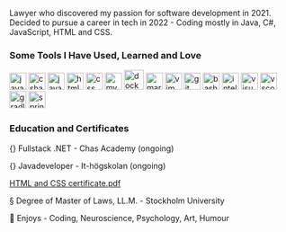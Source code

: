 Lawyer who discovered my passion for software development in 2021. Decided to pursue a career in tech in 2022 - Coding mostly in Java, C#, JavaScript, HTML and CSS. 

<h3>Some Tools I Have Used, Learned and Love</h3>
<p align="left"> 
<img src="https://cdn.jsdelivr.net/gh/devicons/devicon/icons/java/java-original.svg" alt="java" width="30" height="30"/> 
<img src="https://cdn.jsdelivr.net/gh/devicons/devicon/icons/csharp/csharp-original.svg" alt="csharp" width="30" height="30"/> 
<img src="https://cdn.jsdelivr.net/gh/devicons/devicon/icons/javascript/javascript-original.svg" alt="javascript" width="30" height="30"/>
<img src="https://cdn.jsdelivr.net/gh/devicons/devicon/icons/html5/html5-original.svg" alt="html" width="30" height="30"/>
  <img src="https://cdn.jsdelivr.net/gh/devicons/devicon/icons/css3/css3-original.svg" alt="css" width="30" height="30"/>
  <img src="https://cdn.jsdelivr.net/gh/devicons/devicon/icons/mysql/mysql-original.svg" alt="mysql" width="30" height="30"/>
  <img src="https://cdn.jsdelivr.net/gh/devicons/devicon/icons/docker/docker-original.svg" alt="docker" width="35" height="35"/>
  <img src="https://cdn.jsdelivr.net/gh/devicons/devicon/icons/markdown/markdown-original.svg" alt="markdown" width="30" height="30"/>
  <img src="https://cdn.jsdelivr.net/gh/devicons/devicon/icons/vim/vim-original.svg" alt="vim" width="30" height="30"/>
   <img src="https://cdn.jsdelivr.net/gh/devicons/devicon/icons/git/git-original.svg" alt="git" width="30" height="30"/>
  <img src="https://cdn.jsdelivr.net/gh/devicons/devicon/icons/bash/bash-original.svg" alt="bash" width="30" height="30"/>
    <img src="https://cdn.jsdelivr.net/gh/devicons/devicon/icons/intellij/intellij-original.svg" alt="intellij" width="30" height="30"/>
  <img src="https://cdn.jsdelivr.net/gh/devicons/devicon/icons/visualstudio/visualstudio-plain.svg" alt="visual-studio" width="30" height="30"/>
  <img src="https://cdn.jsdelivr.net/gh/devicons/devicon/icons/vscode/vscode-original-wordmark.svg" alt="vscode" width="30" height="30"/>
  <img src="https://cdn.jsdelivr.net/gh/devicons/devicon/icons/gradle/gradle-plain.svg" alt="gradle" width="30" height="30"/>
  <img src="https://cdn.jsdelivr.net/gh/devicons/devicon/icons/spring/spring-original.svg" alt="spring" width="30" height="30"/>
  <p/>
  
  
  <!-- 👋 😊 💜 ✨ -->
  
<h3>Education and Certificates</h3>
<p>{} Fullstack .NET - Chas Academy (ongoing)<p/>
<p>{} Javadeveloper - It-högskolan (ongoing)<p/>

[HTML and CSS certificate.pdf](https://github.com/AnnaAxelsson051/AnnaAxelsson051/files/10249839/HTML.and.CSS.certificate.pdf)

<p>§ Degree of Master of Laws, LL.M. - Stockholm University<p/>

<p>💜 Enjoys - Coding, Neuroscience, Psychology, Art, Humour<p/>
